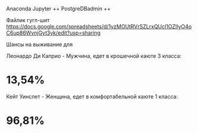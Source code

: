 Anaconda Jupyter ++
PostgreDBadmin ++

Файлик гугл-шит https://docs.google.com/spreadsheets/d/1yzMOUtRVrSZLrxQUcl1OZlIyO4oC6up86WvnjGyt3yk/edit?usp=sharing

Шансы на выживание для 

 Леонардо Ди Каприо - Мужчина, едет в крошечной каюте 3 класса: 
 # 13,54%
 
 Кейт Уинслет - Женщина, едет в комфортабельной каюте 1 класса: 
 # 96,81%

